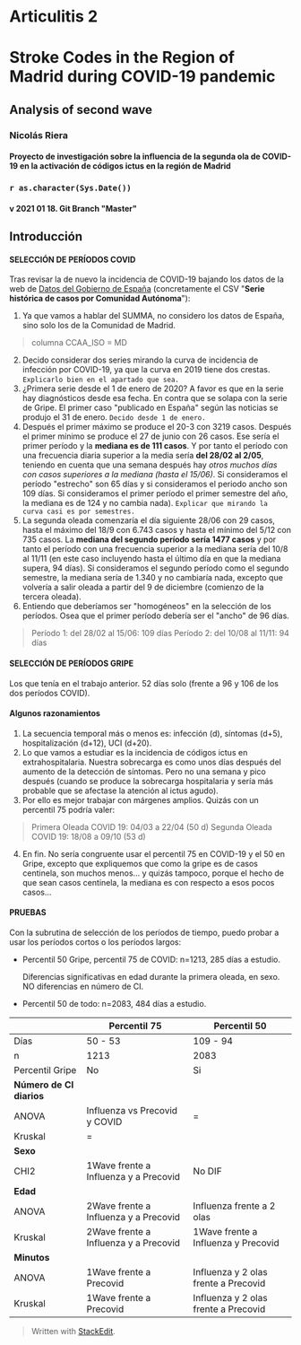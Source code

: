 Articulitis 2
=========

# Stroke Codes in the Region of Madrid during COVID-19 pandemic

## Analysis of second wave

### Nicolás Riera
#### Proyecto de investigación sobre la influencia de la segunda ola de COVID-19 en la activación de códigos ictus en la región de Madrid

### `r as.character(Sys.Date())`

#### v 2021 01 18. Git Branch "Master"

Introducción
--------------------------------------------
#### SELECCIÓN DE PERÍODOS COVID

Tras revisar la de nuevo la incidencia de COVID-19 bajando los datos de la web de [Datos del Gobierno de España](https://datos.gob.es/es/catalogo/e05070101-evolucion-de-enfermedad-por-el-coronavirus-covid-19) (concretamente el CSV "**Serie histórica de casos por Comunidad Autónoma**"):

 1. Ya que vamos a hablar del SUMMA, no considero los datos de España, sino solo los de la Comunidad de Madrid.

> columna CCAA_ISO = MD

 2. Decido considerar dos series mirando la curva de incidencia de infección por COVID-19, ya que la curva en 2019 tiene dos crestas. `Explicarlo bien en el apartado que sea.`
 3. ¿Primera serie desde el 1 de enero de 2020? A favor es que en la serie hay diagnósticos desde esa fecha. En contra que se solapa con la serie de Gripe. El primer caso "publicado en España" según las noticias se produjo el 31 de enero. `Decido desde 1 de enero.`
 4. Después el primer máximo se produce el 20-3 con 3219 casos. Después el primer mínimo se produce el 27 de junio con 26 casos. Ese sería el primer período y la **mediana es de 111 casos**. Y por tanto el período con una frecuencia diaria superior a la media sería **del 28/02 al 2/05**, teniendo en cuenta que una semana después hay *otros muchos días con casos superiores a la mediana (hasta el 15/06)*. Si consideramos el período "estrecho" son 65 días y si consideramos el periodo ancho son 109 días. Si consideramos el primer período el primer semestre del año, la mediana es de 124 y no cambia nada). `Explicar que mirando la curva casi es por semestres.`
 5. La segunda oleada comenzaría el día siguiente 28/06 con 29 casos, hasta el máximo del 18/9 con 6.743 casos y hasta el mínimo del 5/12 con 735 casos. La **mediana del segundo período sería 1477 casos** y por tanto el período con una frecuencia superior a la mediana sería del 10/8 al 11/11 (en este caso incluyendo hasta el último día en que la mediana supera, 94 días). Si consideramos el segundo período como el segundo semestre, la mediana sería de 1.340 y no cambiaría nada, excepto que volvería a salir oleada a partir del 9 de diciembre (comienzo de la tercera oleada).
 6. Entiendo que deberíamos ser "homogéneos" en la selección de los períodos. Osea que el primer período debería ser el "ancho" de 96 días.

> Período 1: del 28/02 al 15/06: 109 días
> Período 2: del 10/08 al 11/11: 94 días

#### SELECCIÓN DE PERÍODOS GRIPE
Los que tenía en el trabajo anterior.
52 días solo (frente a 96 y 106 de los dos períodos COVID).

#### Algunos razonamientos
1. La secuencia temporal más o menos es: infección (d), síntomas (d+5), hospitalización (d+12), UCI (d+20).
2. Lo que vamos a estudiar es la incidencia de códigos ictus en extrahospitalaria. Nuestra sobrecarga es como unos días después del aumento de la detección de síntomas. Pero no una semana y pico después (cuando se produce la sobrecarga hospitalaria y sería más probable que se afectase la atención al ictus agudo).
3. Por ello es mejor trabajar con márgenes amplios. Quizás con un percentil 75 podría valer: 

> Primera Oleada COVID 19: 04/03 a 22/04 (50 d)
> Segunda Oleada COVID 19: 18/08 a 09/10 (53 d)
4. En fin. No sería congruente usar el percentil 75 en COVID-19 y el 50 en Gripe, excepto que expliquemos que como la gripe es de casos centinela, son muchos menos... y quizás tampoco, porque el hecho de que sean casos centinela, la mediana es con respecto a esos pocos casos...

#### PRUEBAS
Con la subrutina de selección de los períodos de tiempo, puedo probar a usar los períodos cortos o los períodos largos:

 - Percentil 50 Gripe, percentil 75 de COVID: n=1213, 285 días a estudio.

    Diferencias significativas en edad durante la primera oleada, en sexo. NO diferencias en número de CI.

- Percentil 50 de todo: n=2083, 484 días a estudio.


|  |Percentil 75|Percentil 50|
|--|--|--|
|Días|50 - 53|109 - 94|
|n|1213|2083|
|Percentil Gripe|No|Si|
|__Número de CI diarios__
|ANOVA  |Influenza vs Precovid y COVID  | =
|Kruskal  |= |
|__Sexo__
|CHI2  | 1Wave frente a Influenza y a Precovid | No DIF
|__Edad__
|ANOVA  | 2Wave frente a Influenza y a Precovid | Influenza frente a 2 olas
|Kruskal  | 2Wave frente a Influenza y a Precovid | 1Wave frente a Influenza y Precovid
|__Minutos__
|ANOVA  | 1Wave frente a Precovid | Influenza y 2 olas frente a Precovid
|Kruskal  | 1Wave frente a Precovid | Influenza y 2 olas frente a Precovid



> 
> Written with [StackEdit](https://stackedit.io/).


<!--stackedit_data:
eyJoaXN0b3J5IjpbLTQ0MTcwMDQyMSwxODc5MjM1NDIsLTIxMj
I1NTUzMjMsLTE1MzQ0ODE1NjIsLTE3Nzc2NjkwOTIsLTk2Mzky
MzU3Miw1Mzc3MjE2MTgsLTIxMTEyNzIyMzAsMTQxODcxODQ1My
wxMDM0MTE5NTQ2LDIxMjE1NDA5NzMsNTYxODc2NTk4LC0xOTU5
MDcxMTYwXX0=
-->